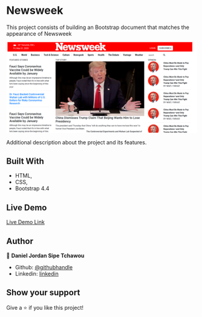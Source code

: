 # Newsweek
This project consists of building an Bootstrap document that matches the appearance of Newsweek

![screenshot](./preview1.png)

Additional description about the project and its features.

## Built With

- HTML,
- CSS,
- Bootstrap 4.4

## Live Demo

[Live Demo Link](https://rawcdn.githack.com/sipe-daniel/Newsweek/c0b3acb13beadd7641dc94b3aa0eb2e7a07f07a9/index.html)

## Author

👤 **Daniel Jordan Sipe Tchawou**

- Github: [@githubhandle](https://github.com/sipe-daniel)
- Linkedin: [linkedin](https://linkedin.com/in/daniel-jordan-sipe-tchawou)

## Show your support

Give a ⭐️ if you like this project!